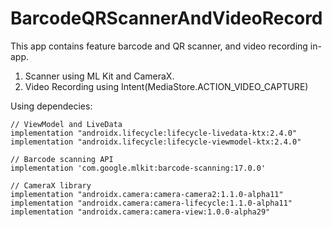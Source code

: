 # BarcodeQRScannerAndVideoRecord
This app contains feature barcode and QR scanner, and video recording in-app.

1. Scanner using ML Kit and CameraX.
2. Video Recording using Intent(MediaStore.ACTION_VIDEO_CAPTURE)


Using dependecies:
```
// ViewModel and LiveData
implementation "androidx.lifecycle:lifecycle-livedata-ktx:2.4.0"
implementation "androidx.lifecycle:lifecycle-viewmodel-ktx:2.4.0"

// Barcode scanning API
implementation 'com.google.mlkit:barcode-scanning:17.0.0'

// CameraX library
implementation "androidx.camera:camera-camera2:1.1.0-alpha11"
implementation "androidx.camera:camera-lifecycle:1.1.0-alpha11"
implementation "androidx.camera:camera-view:1.0.0-alpha29"
```
